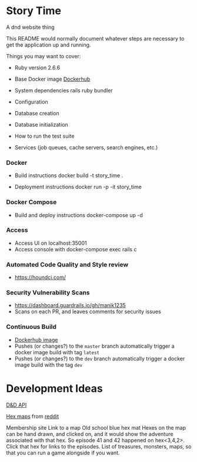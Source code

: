 # Story Time

A dnd website thing

This README would normally document whatever steps are necessary to get the
application up and running.

Things you may want to cover:

* Ruby version
2.6.6

* Base Docker image
[Dockerhub](https://hub.docker.com/_/ruby/)

* System dependencies
rails
ruby
bundler

* Configuration

* Database creation

* Database initialization

* How to run the test suite

* Services (job queues, cache servers, search engines, etc.)

### Docker
* Build instructions
docker build -t story_time .

* Deployment instructions
docker run -p -it story_time

### Docker Compose
* Build and deploy instructions
docker-compose up -d

### Access
* Access UI on localhost:35001
* Access console with
docker-compose exec rails c

### Automated Code Quality and Style review
* https://houndci.com/

### Security Vulnerability Scans
* https://dashboard.guardrails.io/gh/manik1235
* Scans on each PR, and leaves comments for security issues

### Continuous Build
* [Dockerhub image](https://hub.docker.com/repository/docker/manik1235/story_time)
* Pushes (or changes?) to the `master` branch automatically trigger a docker image build with tag `latest`
* Pushes (or changes?) to the `dev` branch automatically trigger a docker image build with the tag `dev`

# Development Ideas
[D&D API](http://dnd5eapi.co)

[Hex maps](https://www.dropbox.com/sh/66pz87ryagpg2dx/AABB645dkeHsQiEr1iASW-7wa?dl=0) from [reddit](https://www.reddit.com/r/DnDBehindTheScreen/comments/2z1q4x/hex_map_templates_based_on_5e_dmg_with/)

Membership site
Link to a map
Old school blue hex mat
Hexes on the map can be hand drawn, and clicked on, and it would show the adventure associated with that hex. So episode 41 and 42 happened on hex<3,4,2>. Click that hex for links to the episodes.
List of treasures, monsters, maps, so that you can run a game alongside if you want.

